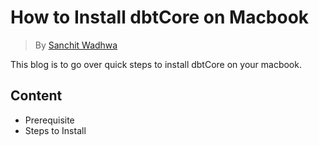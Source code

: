 # How to Install dbtCore on Macbook

> By [Sanchit Wadhwa](sanchitwadhwa.com)

This blog is to go over quick steps to install dbtCore on your macbook.

## Content

- Prerequisite 
- Steps to Install

